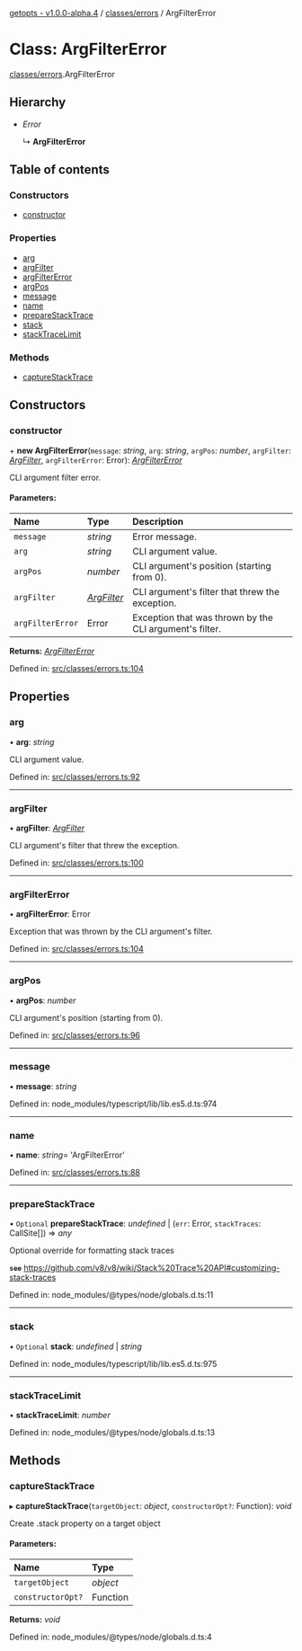 [getopts - v1.0.0-alpha.4](../README.md) / [classes/errors](../modules/classes_errors.md) / ArgFilterError

# Class: ArgFilterError

[classes/errors](../modules/classes_errors.md).ArgFilterError

## Hierarchy

- _Error_

  ↳ **ArgFilterError**

## Table of contents

### Constructors

- [constructor](classes_errors.argfiltererror.md#constructor)

### Properties

- [arg](classes_errors.argfiltererror.md#arg)
- [argFilter](classes_errors.argfiltererror.md#argfilter)
- [argFilterError](classes_errors.argfiltererror.md#argfiltererror)
- [argPos](classes_errors.argfiltererror.md#argpos)
- [message](classes_errors.argfiltererror.md#message)
- [name](classes_errors.argfiltererror.md#name)
- [prepareStackTrace](classes_errors.argfiltererror.md#preparestacktrace)
- [stack](classes_errors.argfiltererror.md#stack)
- [stackTraceLimit](classes_errors.argfiltererror.md#stacktracelimit)

### Methods

- [captureStackTrace](classes_errors.argfiltererror.md#capturestacktrace)

## Constructors

### constructor

\+ **new ArgFilterError**(`message`: _string_, `arg`: _string_, `argPos`: _number_, `argFilter`: [_ArgFilter_](../interfaces/interfaces_schema.argfilter.md), `argFilterError`: Error): [_ArgFilterError_](classes_errors.argfiltererror.md)

CLI argument filter error.

#### Parameters:

| Name             | Type                                                        | Description                                             |
| :--------------- | :---------------------------------------------------------- | :------------------------------------------------------ |
| `message`        | _string_                                                    | Error message.                                          |
| `arg`            | _string_                                                    | CLI argument value.                                     |
| `argPos`         | _number_                                                    | CLI argument's position (starting from 0).              |
| `argFilter`      | [_ArgFilter_](../interfaces/interfaces_schema.argfilter.md) | CLI argument's filter that threw the exception.         |
| `argFilterError` | Error                                                       | Exception that was thrown by the CLI argument's filter. |

**Returns:** [_ArgFilterError_](classes_errors.argfiltererror.md)

Defined in: [src/classes/errors.ts:104](https://github.com/prasadrajandran/node-getopts/blob/62e4ad2/src/classes/errors.ts#L104)

## Properties

### arg

• **arg**: _string_

CLI argument value.

Defined in: [src/classes/errors.ts:92](https://github.com/prasadrajandran/node-getopts/blob/62e4ad2/src/classes/errors.ts#L92)

---

### argFilter

• **argFilter**: [_ArgFilter_](../interfaces/interfaces_schema.argfilter.md)

CLI argument's filter that threw the exception.

Defined in: [src/classes/errors.ts:100](https://github.com/prasadrajandran/node-getopts/blob/62e4ad2/src/classes/errors.ts#L100)

---

### argFilterError

• **argFilterError**: Error

Exception that was thrown by the CLI argument's filter.

Defined in: [src/classes/errors.ts:104](https://github.com/prasadrajandran/node-getopts/blob/62e4ad2/src/classes/errors.ts#L104)

---

### argPos

• **argPos**: _number_

CLI argument's position (starting from 0).

Defined in: [src/classes/errors.ts:96](https://github.com/prasadrajandran/node-getopts/blob/62e4ad2/src/classes/errors.ts#L96)

---

### message

• **message**: _string_

Defined in: node_modules/typescript/lib/lib.es5.d.ts:974

---

### name

• **name**: _string_= 'ArgFilterError'

Defined in: [src/classes/errors.ts:88](https://github.com/prasadrajandran/node-getopts/blob/62e4ad2/src/classes/errors.ts#L88)

---

### prepareStackTrace

• `Optional` **prepareStackTrace**: _undefined_ \| (`err`: Error, `stackTraces`: CallSite[]) => _any_

Optional override for formatting stack traces

**`see`** https://github.com/v8/v8/wiki/Stack%20Trace%20API#customizing-stack-traces

Defined in: node_modules/@types/node/globals.d.ts:11

---

### stack

• `Optional` **stack**: _undefined_ \| _string_

Defined in: node_modules/typescript/lib/lib.es5.d.ts:975

---

### stackTraceLimit

• **stackTraceLimit**: _number_

Defined in: node_modules/@types/node/globals.d.ts:13

## Methods

### captureStackTrace

▸ **captureStackTrace**(`targetObject`: _object_, `constructorOpt?`: Function): _void_

Create .stack property on a target object

#### Parameters:

| Name              | Type     |
| :---------------- | :------- |
| `targetObject`    | _object_ |
| `constructorOpt?` | Function |

**Returns:** _void_

Defined in: node_modules/@types/node/globals.d.ts:4
